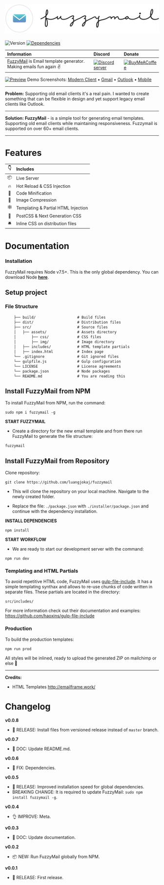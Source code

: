 # [![FuzzyMail](https://github.com/luangjokaj/fuzzymail/raw/master/src/assets/img/logo.svg?sanitize=true)](https://www.fuzzymail.co/)
![Version](https://img.shields.io/github/package-json/v/luangjokaj/fuzzymail) [![Dependencies](https://david-dm.org/luangjokaj/fuzzymail/status.svg)](https://david-dm.org/luangjokaj/fuzzymail)

| Information | Discord | Donate |
|:------------|:---------|:-------|
| [FuzzyMail](https://www.fuzzymail.co/) is Email template generator. Making emails fun again ✌| [![Discord server](https://external-content.duckduckgo.com/iu/?u=https%3A%2F%2Fimg.icons8.com%2Fcolor%2F2x%2Fdiscord-logo.png&f=1&nofb=1)](https://discord.gg/qE7e93) | [![BuyMeACoffee](https://www.buymeacoffee.com/assets/img/guidelines/logo-mark-1.svg)](https://www.buymeacoffee.com/luangjokaj) |

[![Preview](https://i.imgur.com/VuKitHE.png)](https://www.fuzzymail.co/)
Demo Screenshots: [Modern Client](https://i.imgur.com/ETp8PaX.png) • [Gmail](https://i.imgur.com/kSH90xr.png) • [Outlook](https://i.imgur.com/Wi75S1q.png) • [Mobile](https://i.imgur.com/YJgdCJg.png)

---

**Problem:**
Supporting old email clients it's a real pain. I wanted to create something that can be flexible in design and yet support legacy email clients like Outlook.

---

**Solution:**
**FuzzyMail** - is a simple tool for generating email templates. Supporting old email clients while maintaining responsiveness. Fuzzymail is supported on over 60+ email clients.

---

# Features
|👇|Includes|
|:-:|:---|
|📦| Live Server|
|🔥| Hot Reload & CSS Injection|
|🎒| Code Minification|
|🌈| Image Compression|
|🕸| Templating & Partial HTML Injection|
|🎨| PostCSS & Next Generation CSS|
|🛎| Inline CSS on distribution files|

# Documentation
### Installation
FuzzyMail requires Node v7.5+. This is the only global dependency. You can download Node [**here**](https://nodejs.org/).

## Setup project
### File Structure
```
    ├── build/                   # Build files
    ├── dist/                    # Distribution files
    ├── src/                     # Source files
    │   ├── assets/              # Assets directory
    │       ├── css/             # CSS files
    │       ├── img/             # Image directory
    │   ├── includes/            # HTML template partials
    │   ├── index.html           # Index page
    └── .gitignore               # Git ignored files
    └── gulpfile.js              # Gulp configuration
    └── LICENSE                  # License agreements
    └── package.json             # Node packages
    └── README.md                # You are reading this
```

## Install FuzzyMail from NPM
To install FuzzyMail from NPM, run the command:
```
sudo npm i fuzzymail -g
```

**START FUZZYMAIL**

- Create a directory for the new email template and from there run FuzzyMail to generate the file structure:
```
fuzzymail
```

## Install FuzzyMail from Repository
Clone repository:
```
git clone https://github.com/luangjokaj/fuzzymail
```

- This will clone the repository on your local machine. Navigate to the newly created folder.

- Replace the file: `./package.json` with `./installer/package.json` and continue with the dependency installation.

**INSTALL DEPENDENCIES**

```
npm install
```

**START WORKFLOW**

- We are ready to start our development server with the command:
```
npm run dev
```

### Templating and HTML Partials
To avoid repetitive HTML code, FuzzyMail uses [gulp-file-include](https://github.com/haoxins/gulp-file-include). It has a simple templating synthax and allows to re-use chunks of code written in separate files. These partials are located in the directory:
```
src/includes/
```

For more information check out their documentation and examples: https://github.com/haoxins/gulp-file-include 


### Production
To build the production templates:
```
npm run prod
```

All styles will be inlined, ready to upload the generated ZIP on mailchimp or else 🚀

---

**Credits:**
- HTML Templates http://emailframe.work/

# Changelog
**v0.0.8**
- 🚀 RELEASE: Install files from versioned release instead of `master` branch.

**v0.0.7**
- 📖 DOC: Update README.md.

**v0.0.6**
- 🐛 FIX: Dependencies.

**v0.0.5**
- 🚀 RELEASE: Improved installation speed for global dependencies.
- BREAKING CHANGE: It is required to update FuzzyMail: `sudo npm install fuzzymail -g`.

**v0.0.4**
- 👌 IMPROVE: Meta.

**v0.0.3**
- 📖 DOC: Update documentation.

**v0.0.2**
- 📦 NEW: Run FuzzyMail globally from NPM.

**v0.0.1**
- 🚀 RELEASE: First release.
